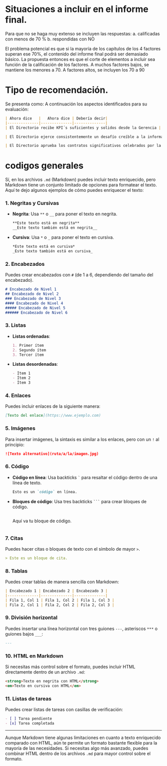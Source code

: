# Situaciones a incluir en el informe final.

Para que no se haga muy extenso se incluyen las respuestas:
a.	calificadas con menos de 70 %
b.	respondidas con NO

El problema potencial es que si la mayoría de los capítulos de los 4 factores superan ese 70%, el contenido del informe final podrá ser demasiado básico.
La propuesta entonces es que el corte de elementos a incluir sea función de la calificación de los factores.
A muchos factores bajos, se mantiene los menores a 70.
A factores altos, se incluyen los 70 a 90

# Tipo de recomendación.
Se presenta como:
A continuación los aspectos identificados para su evaluación:


   ```markdown
   | Ahora dice   |   Ahora dice | Debería decir|
   |--------------|--------------|--------------|
   | El Directorio recibe KPI´s suficientes y solidos desde la Gerencia | No efectivo | KPI´s enviados por la Gerencia al Directorio |

   | El Directorio ejerce consistentemente un desafío creíble a la información gerencia | Poco efectivo | Control sobre la información gerencial |
   
   | El Directorio aprueba los contratos significativos celebrados por la Gerencia | NO  | Control de los contratos celebrados por la Gerencia |
   ```



# codigos generales
Sí, en los archivos `.md` (Markdown) puedes incluir texto enriquecido, pero Markdown tiene un conjunto limitado de opciones para formatear el texto. Aquí te dejo algunos ejemplos de cómo puedes enriquecer el texto:

### 1. **Negritas y Cursivas**
   - **Negrita**: Usa `**` o `__` para poner el texto en negrita.
     ```markdown
     **Este texto está en negrita**
     __Este texto también está en negrita__
     ```
   - **Cursiva**: Usa `*` o `_` para poner el texto en cursiva.
     ```markdown
     *Este texto está en cursiva*
     _Este texto también está en cursiva_
     ```

### 2. **Encabezados**
   Puedes crear encabezados con `#` (de 1 a 6, dependiendo del tamaño del encabezado).
   ```markdown
   # Encabezado de Nivel 1
   ## Encabezado de Nivel 2
   ### Encabezado de Nivel 3
   #### Encabezado de Nivel 4
   ##### Encabezado de Nivel 5
   ###### Encabezado de Nivel 6
   ```

### 3. **Listas**
   - **Listas ordenadas**:
     ```markdown
     1. Primer ítem
     2. Segundo ítem
     3. Tercer ítem
     ```
   - **Listas desordenadas**:
     ```markdown
     - Ítem 1
     - Ítem 2
     - Ítem 3
     ```

### 4. **Enlaces**
   Puedes incluir enlaces de la siguiente manera:
   ```markdown
   [Texto del enlace](https://www.ejemplo.com)
   ```

### 5. **Imágenes**
   Para insertar imágenes, la sintaxis es similar a los enlaces, pero con un `!` al principio:
   ```markdown
   ![Texto alternativo](ruta/a/la/imagen.jpg)
   ```

### 6. **Código**
   - **Código en línea**: Usa backticks `` ` `` para resaltar el código dentro de una línea de texto.
     ```markdown
     Esto es un `código` en línea.
     ```
   - **Bloques de código**: Usa tres backticks ```` ``` ```` para crear bloques de código.
     ```markdown
     ```
     Aquí va tu bloque de código.
     ```
     ```

### 7. **Citas**
   Puedes hacer citas o bloques de texto con el símbolo de mayor `>`.
   ```markdown
   > Este es un bloque de cita.
   ```

### 8. **Tablas**
   Puedes crear tablas de manera sencilla con Markdown:
   ```markdown
   | Encabezado 1 | Encabezado 2 | Encabezado 3 |
   |--------------|--------------|--------------|
   | Fila 1, Col 1 | Fila 1, Col 2 | Fila 1, Col 3 |
   | Fila 2, Col 1 | Fila 2, Col 2 | Fila 2, Col 3 |
   ```

### 9. **División horizontal**
   Puedes insertar una línea horizontal con tres guiones `---`, asteriscos `***` o guiones bajos `___`:
   ```markdown
   ---
   ```

### 10. **HTML en Markdown**
   Si necesitas más control sobre el formato, puedes incluir HTML directamente dentro de un archivo `.md`:
   ```markdown
   <strong>Texto en negrita con HTML</strong>
   <em>Texto en cursiva con HTML</em>
   ```

### 11. **Listas de tareas**
   Puedes crear listas de tareas con casillas de verificación:
   ```markdown
   - [ ] Tarea pendiente
   - [x] Tarea completada
   ```

---

Aunque Markdown tiene algunas limitaciones en cuanto a texto enriquecido comparado con HTML, aún te permite un formato bastante flexible para la mayoría de las necesidades. Si necesitas algo más avanzado, puedes combinar HTML dentro de los archivos `.md` para mayor control sobre el formato.
